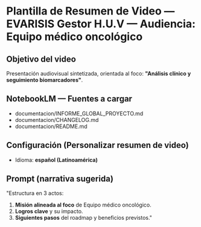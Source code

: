 # Plantilla de Resumen de Video — EVARISIS Gestor H.U.V — Audiencia: Equipo médico oncológico

## Objetivo del video
Presentación audiovisual sintetizada, orientada al foco: **"Análisis clínico y seguimiento biomarcadores"**.

## NotebookLM — Fuentes a cargar
- documentacion/INFORME_GLOBAL_PROYECTO.md
- documentacion/CHANGELOG.md
- documentacion/README.md

## Configuración (Personalizar resumen de video)
- Idioma: **español (Latinoamérica)**

## Prompt (narrativa sugerida)
"Estructura en 3 actos:  
1) **Misión alineada al foco** de Equipo médico oncológico.  
2) **Logros clave** y su impacto.  
3) **Siguientes pasos** del roadmap y beneficios previstos."